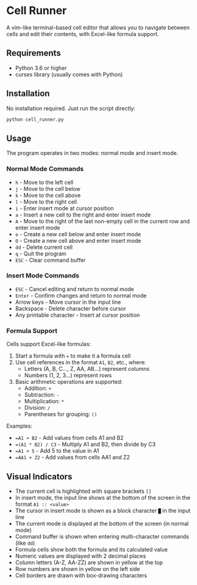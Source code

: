 # Cell Runner

A vim-like terminal-based cell editor that allows you to navigate between cells and edit their contents, with Excel-like formula support.

## Requirements

- Python 3.6 or higher
- curses library (usually comes with Python)

## Installation

No installation required. Just run the script directly:

```bash
python cell_runner.py
```

## Usage

The program operates in two modes: normal mode and insert mode.

### Normal Mode Commands

- `h` - Move to the left cell
- `j` - Move to the cell below
- `k` - Move to the cell above
- `l` - Move to the right cell
- `i` - Enter insert mode at cursor position
- `a` - Insert a new cell to the right and enter insert mode
- `A` - Move to the right of the last non-empty cell in the current row and enter insert mode
- `o` - Create a new cell below and enter insert mode
- `O` - Create a new cell above and enter insert mode
- `dd` - Delete current cell
- `q` - Quit the program
- `ESC` - Clear command buffer

### Insert Mode Commands

- `ESC` - Cancel editing and return to normal mode
- `Enter` - Confirm changes and return to normal mode
- Arrow keys - Move cursor in the input line
- Backspace - Delete character before cursor
- Any printable character - Insert at cursor position

### Formula Support

Cells support Excel-like formulas:

1. Start a formula with `=` to make it a formula cell
2. Use cell references in the format `A1`, `B2`, etc., where:
   - Letters (A, B, C..., Z, AA, AB...) represent columns
   - Numbers (1, 2, 3...) represent rows
3. Basic arithmetic operations are supported:
   - Addition: `+`
   - Subtraction: `-`
   - Multiplication: `*`
   - Division: `/`
   - Parentheses for grouping: `()`

Examples:
- `=A1 + B2` - Add values from cells A1 and B2
- `=(A1 * B2) / C3` - Multiply A1 and B2, then divide by C3
- `=A1 + 5` - Add 5 to the value in A1
- `=AA1 + Z2` - Add values from cells AA1 and Z2

## Visual Indicators

- The current cell is highlighted with square brackets `[]`
- In insert mode, the input line shows at the bottom of the screen in the format `A1 :: <value>`
- The cursor in insert mode is shown as a block character `█` in the input line
- The current mode is displayed at the bottom of the screen (in normal mode)
- Command buffer is shown when entering multi-character commands (like `dd`)
- Formula cells show both the formula and its calculated value
- Numeric values are displayed with 2 decimal places
- Column letters (A-Z, AA-ZZ) are shown in yellow at the top
- Row numbers are shown in yellow on the left side
- Cell borders are drawn with box-drawing characters 